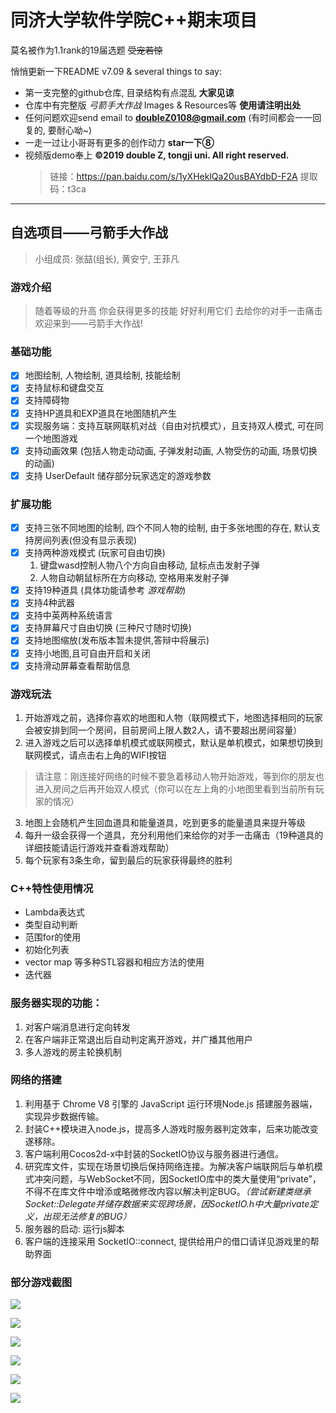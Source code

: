 # 同济大学软件学院C++期末项目

莫名被作为1.1rank的19届选题 ~~受宠若惊~~

悄悄更新一下README v7.09 & several things to say:

- 第一支完整的github仓库, 目录结构有点混乱 **大家见谅**
- 仓库中有完整版 *弓箭手大作战*  Images & Resources等 **使用请注明出处**
- 任何问题欢迎send email to **doubleZ0108@gmail.com** (有时间都会一一回复的, 要耐心呦~)
- 一走一过让小哥哥有更多的创作动力 **star一下⑧** 
- 视频版demo奉上 **©2019 double Z, tongji uni. All right reserved.**
     > 链接：https://pan.baidu.com/s/1yXHeklQa20usBAYdbD-F2A 
     > 提取码：t3ca 

---

## 自选项目——弓箭手大作战
> 小组成员: 张喆(组长), 黄安宁, 王菲凡

### 游戏介绍
> 随着等级的升高
> 你会获得更多的技能
> 好好利用它们
> 去给你的对手一击痛击
> 欢迎来到——弓箭手大作战!

### 基础功能
- [x] 地图绘制, 人物绘制, 道具绘制, 技能绘制
- [x] 支持鼠标和键盘交互
- [x] 支持障碍物
- [x] 支持HP道具和EXP道具在地图随机产生
- [x] 实现服务端：⽀持互联网联机对战（⾃由对抗模式），且⽀持双人模式, 可在同⼀个地图游戏
- [x] ⽀持动画效果 (包括人物走动动画, 子弹发射动画, 人物受伤的动画, 场景切换的动画)
- [x] 支持 UserDefault 储存部分玩家选定的游戏参数
### 扩展功能
- [x] 支持三张不同地图的绘制, 四个不同人物的绘制, 由于多张地图的存在, 默认支持房间列表(但没有显示表现)
- [x] 支持两种游戏模式 (玩家可自由切换)
     1. 键盘wasd控制人物八个方向自由移动, 鼠标点击发射子弹
     2. 人物自动朝鼠标所在方向移动, 空格用来发射子弹
- [x] 支持19种道具 (具体功能请参考 *游戏帮助*)
- [x] 支持4种武器
- [x] 支持中英两种系统语言
- [x] 支持屏幕尺寸自由切换 (三种尺寸随时切换)
- [x] 支持地图缩放(发布版本暂未提供,答辩中将展示)
- [x] 支持小地图,且可自由开启和关闭
- [x] 支持滑动屏幕查看帮助信息

### 游戏玩法
1. 开始游戏之前，选择你喜欢的地图和人物（联网模式下，地图选择相同的玩家会被安排到同一个房间，目前房间上限人数2人，请不要超出房间容量）
2. 进入游戏之后可以选择单机模式或联网模式，默认是单机模式，如果想切换到联网模式，请点击右上角的WIFI按钮
> 请注意：刚连接好网络的时候不要急着移动人物开始游戏，等到你的朋友也进入房间之后再开始双人模式（你可以在左上角的小地图里看到当前所有玩家的情况）
3. 地图上会随机产生回血道具和能量道具，吃到更多的能量道具来提升等级
4. 每升一级会获得一个道具，充分利用他们来给你的对手一击痛击（19种道具的详细技能请运行游戏并查看游戏帮助）
5. 每个玩家有3条生命，留到最后的玩家获得最终的胜利

### C++特性使用情况
- Lambda表达式
- 类型自动判断
- 范围for的使用
- 初始化列表
- vector map 等多种STL容器和相应方法的使用
- 迭代器

### 服务器实现的功能：
1. 对客户端消息进行定向转发
2. 在客户端非正常退出后自动判定离开游戏，并广播其他用户
3. 多人游戏的房主轮换机制

### 网络的搭建
1. 利用基于 Chrome V8 引擎的 JavaScript 运行环境Node.js 搭建服务器端，实现异步数据传输。
2. 封装C++模块进入node.js，提高多人游戏时服务器判定效率，后来功能改变遂移除。
3. 客户端利用Cocos2d-x中封装的SocketIO协议与服务器进行通信。
4. 研究库文件，实现在场景切换后保持网络连接。为解决客户端联网后与单机模式冲突问题，与WebSocket不同，因SocketIO库中的类大量使用“private”，不得不在库文件中增添或略微修改内容以解决判定BUG。*（尝试新建类继承Socket::Delegate并储存数据来实现跨场景，因SocketIO.h中大量private定义，出现无法修复的BUG）*
5. 服务器的启动: 运行js脚本
6. 客户端的连接采用 SocketIO::connect, 提供给用户的借口请详见游戏里的帮助界面

### 部分游戏截图
![](http://a4.qpic.cn/psb?/V11JkC4u1YdnGY/ZjqFAKvvGkaAMpVjiMoy1XhkU0lnne8zeVoNd9y62VE!/c/dN8AAAAAAAAA&ek=1&kp=1&pt=0&bo=aAFoAWgBaAEDGTw!&tl=1&vuin=2871811733&tm=1529924400&sce=60-2-2&rf=0-0)

![](http://a2.qpic.cn/psb?/V11JkC4u03NHtr/usMG3YXyVAzJUyKoc5mjieUDyRouNn7kRvXOh5Ci34Q!/m/dIkBAAAAAAAA&ek=1&kp=1&pt=0&bo=AQXSAgEF0gIDSWw!&tl=1&vuin=2871811733&tm=1529856000&sce=60-4-3&rf=0-0)

![](http://a4.qpic.cn/psb?/V11JkC4u03NHtr/kNlaTlpYyYSd39kSRsTVfOsDA4IreYPSPfVVJNTqG3U!/m/dNsAAAAAAAAA&ek=1&kp=1&pt=0&bo=AgXOAgIFzgIDGTw!&tl=1&vuin=2871811733&tm=1529856000&sce=60-4-3&rf=0-0)

![](http://a3.qpic.cn/psb?/V11JkC4u03NHtr/OvDutxGhrpua.Y5kHLh6Ti7e6sWqkVh9iDZRQ3zVhhE!/m/dOYAAAAAAAAA&ek=1&kp=1&pt=0&bo=AAXSAgAF0gIDKQw!&tl=1&vuin=2871811733&tm=1529856000&sce=60-4-3&rf=0-0)

![](http://a1.qpic.cn/psb?/V11JkC4u03NHtr/by*.KGURojnQI3CToWRGuXZMIr15E.iKwbAHu9mripw!/m/dPQAAAAAAAAA&ek=1&kp=1&pt=0&bo=AgXSAgIF0gIDKQw!&tl=1&vuin=2871811733&tm=1529856000&sce=60-4-3&rf=0-0)

![](http://a2.qpic.cn/psb?/V11JkC4u03NHtr/eAleq20QE9Ks9TMhQItR4fQAujOjXRHs9ZFHLX8GluE!/m/dA0BAAAAAAAA&ek=1&kp=1&pt=0&bo=BgbgAQYG4AEDKQw!&tl=1&vuin=2871811733&tm=1529856000&sce=60-4-3&rf=0-0)
